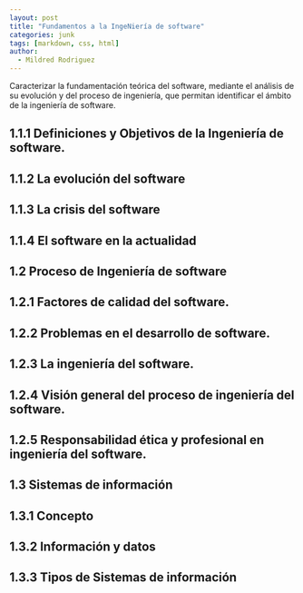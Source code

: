 ```yaml
---
layout: post
title: "Fundamentos a la IngeNiería de software"
categories: junk
tags: [markdown, css, html]
author:
  - Mildred Rodriguez
---
```


 Caracterizar la fundamentación teórica del software, mediante el análisis de su evolución y del proceso de ingeniería, que permitan identificar el ámbito de la
ingeniería de software.

## 1.1.1	Definiciones y Objetivos de la Ingeniería de software. 
## 1.1.2 La evolución del software 
## 1.1.3 La crisis del software 
## 1.1.4 El software en la actualidad 
## 1.2 Proceso de Ingeniería de software 
## 1.2.1 Factores de calidad del software. 
## 1.2.2 Problemas en el desarrollo de software. 
## 1.2.3 La ingeniería del software. 
## 1.2.4 Visión general del proceso de ingeniería del software. 
## 1.2.5 Responsabilidad ética y profesional en ingeniería del software. 
## 1.3 Sistemas de información 
## 1.3.1 Concepto 
## 1.3.2 Información y datos 
## 1.3.3 Tipos de Sistemas de información


